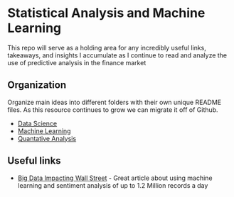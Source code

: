 Statistical Analysis and Machine Learning
===

This repo will serve as a holding area for any incredibly useful links, takeaways, and insights I accumulate as I continue to read and analyze the use of predictive analysis in the finance market


Organization
---

Organize main ideas into different folders with their own unique README files. As this resource continues to grow we can migrate it off of Github.

* [Data Science](https://github.com/igolden/stats-and-machine-learning/tree/master/data-science)
* [Machine Learning](https://github.com/igolden/stats-and-machine-learning/tree/master/machine-learning)
* [Quantative Analysis](https://github.com/igolden/stats-and-machine-learning/tree/master/quantatative-analysis)



Useful links
---

* [Big Data Impacting Wall Street](http://radar.oreilly.com/2015/05/data-science-makes-an-impact-on-wall-street.html) - Great article about using machine learning and sentiment analysis of up to 1.2 Million records a day


